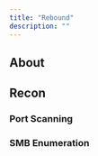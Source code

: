 ```yaml
---
title: "Rebound"
description: ""
---
```


## About

## Recon

### Port Scanning

### SMB Enumeration